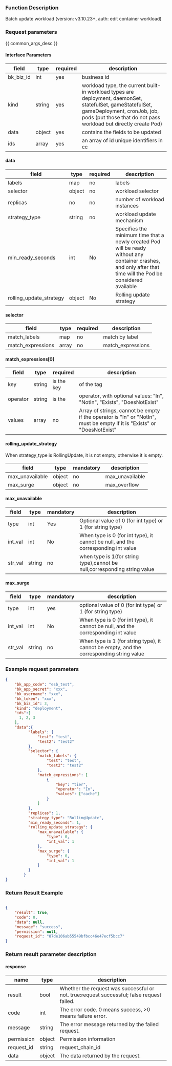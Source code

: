 ### Function Description

Batch update workload (version: v3.10.23+, auth: edit container workload)

### Request parameters

{{ common_args_desc }}

#### Interface Parameters

| field | type | required | description |
|----------------------------|------------|--------|--------------------------------------------|
|bk_biz_id | int| yes |business id|
|kind | string | yes |workload type, the current built-in workload types are deployment, daemonSet, statefulSet, gameStatefulSet, gameDeployment, cronJob, job, pods (put those that do not pass workload but directly create Pod)|
| data | object | yes | contains the fields to be updated|
| ids | array| yes |an array of id unique identifiers in cc|

#### data

| field | type | required | description |
| ----------------------------|------------|--------|--------------------------------------------|
| labels| map | no | labels|
| selector| object | no | workload selector|
| replicas| no | no |number of workload instances|
| strategy_type| string | no | workload update mechanism|
| min_ready_seconds| int | No | Specifies the minimum time that a newly created Pod will be ready without any container crashes, and only after that time will the Pod be considered available|
| rolling_update_strategy| object | No | Rolling update strategy|

#### selector
| field | type | required | description |
| ----- | ----- | ------------|------------ |
|match_labels | map | no| match by label|
|match_expressions | array |no|match_expressions|

#### match_expressions[0]
| field | type | required | description |
| ----- | ----- | ------------|------------ |
|key | string | is the key| of the tag|
|operator | string | is the |operator, with optional values: "In", "NotIn", "Exists", "DoesNotExist"|
|values | array |no| Array of strings, cannot be empty if the operator is "In" or "NotIn", must be empty if it is "Exists" or "DoesNotExist"|

#### rolling_update_strategy
When strategy_type is RollingUpdate, it is not empty, otherwise it is empty.

| field | type | mandatory | description |
| ----- | ----- | ------------|------------ |
|max_unavailable | object |no|max_unavailable|
|max_surge | object |no|max_overflow|

#### max_unavailable
| field | type | mandatory | description |
| ----- | ----- | ------------|------------ |
|type | int |Yes|Optional value of 0 (for int type) or 1 (for string type)|
|int_val | int |No|When type is 0 (for int type), it cannot be null, and the corresponding int value|
|str_val | string |no|when type is 1(for string type),cannot be null,corresponding string value|

#### max_surge
| field | type | mandatory | description |
| ----- | ----- | ------------|------------ |
|type | int | yes | optional value of 0 (for int type) or 1 (for string type) |
|int_val | int |No|When type is 0 (for int type), it cannot be null, and the corresponding int value|
|str_val | string |no|When type is 1 (for string type), it cannot be empty, and the corresponding string value|

### Example request parameters

```json
{
    "bk_app_code": "esb_test",
    "bk_app_secret": "xxx",
    "bk_username": "xxx",
    "bk_token": "xxx",
    "bk_biz_id": 3,
    "kind": "deployment",
    "ids":[
      1, 2, 3
    ],     
    "data":{
          "labels": {
              "test": "test",
              "test2": "test2"  
          },
          "selector": {
              "match_labels": {
                  "test": "test",
                  "test2": "test2" 
              },
              "match_expressions": [
                  {
                      "key": "tier",
                      "operator": "In", 
                      "values": ["cache"]
                  }
              ]
          },
          "replicas": 1,
          "strategy_type": "RollingUpdate",
          "min_ready_seconds": 1,
          "rolling_update_strategy": {
              "max_unavailable": {
                  "type": 0,
                  "int_val": 1
              },
              "max_surge": {
                  "type": 0,
                  "int_val": 1
              }
          }
        }
}
```

### Return Result Example

```json

{
    "result": true,
    "code": 0,
    "data": null,
    "message": "success",
    "permission": null,
    "request_id": "87de106ab55549bfbcc46e47ecf5bcc7"
}
```

### Return result parameter description
#### response

| name | type | description |
| ------- | ------ | ------------------------------------- |
| result | bool | Whether the request was successful or not. true:request successful; false request failed.
| code | int | The error code. 0 means success, >0 means failure error.
| message | string | The error message returned by the failed request.
| permission | object | Permission information |
| request_id | string | request_chain_id |
| data | object | The data returned by the request.
